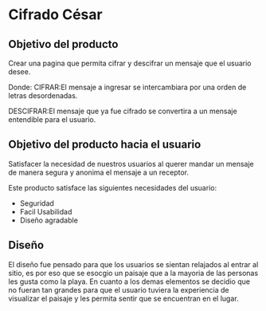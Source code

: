 # Cifrado César

## Objetivo del producto

Crear una pagina que permita cifrar y descifrar un mensaje que el usuario desee.

Donde:
CIFRAR:El mensaje a ingresar se intercambiara por una orden de letras desordenadas.

DESCIFRAR:El mensaje que ya fue cifrado se convertira a un mensaje entendible para el usuario.

## Objetivo del producto hacia el usuario

Satisfacer la necesidad de nuestros usuarios al querer mandar un mensaje de manera segura y anonima el mensaje a un receptor.

Este producto satisface las siguientes necesidades del usuario:
* Seguridad
* Facil Usabilidad
* Diseño agradable

## Diseño

El diseño fue pensado para que los usuarios se sientan relajados al entrar al sitio,
es por eso que se esocgio un paisaje que a la mayoria de las personas les gusta como la playa.
En cuanto a los demas elementos se decidio que no fueran tan grandes para que el usuario tuviera la experiencia de visualizar el paisaje y les permita sentir que se encuentran en el lugar.
